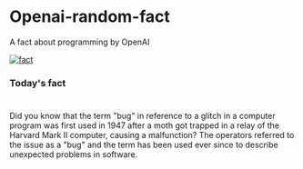 
# Openai-random-fact
 A fact about programming by OpenAI

[![fact](https://github.com/MarioVidoni/openai-daily-fact/actions/workflows/main.yml/badge.svg)](https://github.com/MarioVidoni/openai-daily-fact/actions/workflows/main.yml)

### Today's fact
# 
Did you know that the term "bug" in reference to a glitch in a computer program was first used in 1947 after a moth got trapped in a relay of the Harvard Mark II computer, causing a malfunction? The operators referred to the issue as a "bug" and the term has been used ever since to describe unexpected problems in software.